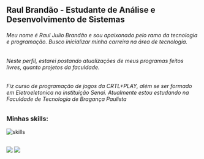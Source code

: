 ## Raul Brandão - Estudante de Análise e Desenvolvimento de Sistemas

###### Meu nome é Raul Julio Brandão e sou apaixonado pelo ramo da tecnologia e programação. Busco inicializar minha carreira na área de tecnologia.
###### Neste perfil, estarei postando atualizações de meus programas feitos livres, quanto projetos da faculdade.
###### Fiz curso de programação de jogos da CRTL+PLAY, além se ser formado em Eletroeletonica na instituição Senai. Atualmente estou estudando na Faculdade de Tecnologia de Bragança Paulista

### Minhas skills:

![skills](https://skillicons.dev/icons?i=java,html,css,js)

 ##
 
<div> 
  <a href="https://www.instagram.com/raulju01/" target="_blank"><img src="https://img.shields.io/badge/-Instagram-%23E4405F?style=for-the-badge&logo=instagram&logoColor=white" target="_blank"></a>
  <a href="https://www.linkedin.com/in/raul-julio-6ab9b4288/"><img src="https://img.shields.io/badge/-LinkedIn-%230077B5?style=for-the-badge&logo=linkedin&logoColor=white" target="_blank"></a> 
</div>
